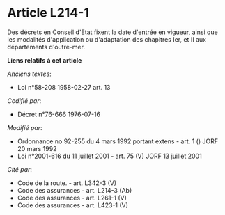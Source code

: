 # Article L214-1

Des décrets en Conseil d'Etat fixent la date d'entrée en vigueur, ainsi que les modalités d'application ou d'adaptation des
chapitres Ier, et II aux départements d'outre-mer.

**Liens relatifs à cet article**

_Anciens textes_:

  - Loi n°58-208 1958-02-27 art. 13

_Codifié par_:

  - Décret n°76-666 1976-07-16

_Modifié par_:

  - Ordonnance no 92-255 du 4 mars 1992 portant extens - art. 1 () JORF 20 mars 1992
  - Loi n°2001-616 du 11 juillet 2001 - art. 75 (V) JORF 13 juillet 2001

_Cité par_:

  - Code de la route. - art. L342-3 (V)
  - Code des assurances - art. L214-3 (Ab)
  - Code des assurances - art. L261-1 (V)
  - Code des assurances - art. L423-1 (V)

